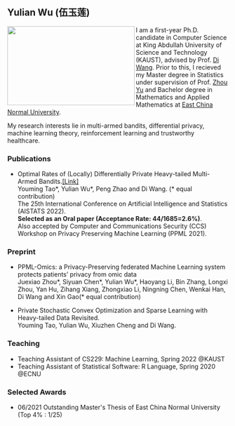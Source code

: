 ## Yulian Wu (伍玉莲)

<img width="290" height="180" src="https://user-images.githubusercontent.com/53608749/154532910-e782a5c9-ad99-4aab-9e9c-1e7878663f41.jpeg" align="left"/>

I am a first-year Ph.D. candidate in Computer Science at King Abdullah University of Science and Technology (KAUST), advised by Prof. [Di Wang](https://shao3wangdi.github.io/). Prior to this, I recieved my Master degree in Statistics under supervision of Prof. [Zhou Yu](https://faculty.ecnu.edu.cn/_s35/wz2/main.psp) and Bachelor degree in Mathematics and Applied Mathematics at [East China Normal University](https://www.ecnu.edu.cn/).

My research interests lie in multi-armed bandits, differential privacy, machine learning theory, reinforcement learning and trustworthy healthcare.


### Publications 

- Optimal Rates of (Locally) Differentially Private Heavy-tailed Multi-Armed Bandits.[[Link]](https://arxiv.org/abs/2106.02575) \
  Youming Tao\*, Yulian Wu\*, Peng Zhao and Di Wang. (\* equal contribution)\
  The 25th International Conference on Artificial Intelligence and Statistics (AISTATS 2022).\
  **Selected as an Oral paper (Acceptance Rate: 44/1685=2.6%)**.\
  Also accepted by Computer and Communications Security (CCS) Workshop on Privacy Preserving Machine Learning (PPML 2021).
  
### Preprint
- PPML-Omics: a Privacy-Preserving federated Machine Learning system protects patients’ privacy from omic data\
  Juexiao Zhou\*, Siyuan Chen\*, Yulian Wu\*, Haoyang Li, Bin Zhang, Longxi Zhou, Yan Hu, Zihang Xiang, Zhongxiao Li, 
  Ningning Chen, Wenkai Han, Di Wang and Xin Gao(\* equal contribution)

- Private Stochastic Convex Optimization and Sparse Learning with Heavy-tailed Data Revisited. \
  Youming Tao, Yulian Wu, Xiuzhen Cheng and Di Wang.
  

### Teaching
- Teaching Assistant of CS229: Machine Learning, Spring 2022 @KAUST
- Teaching Assistant of Statistical Software: R Language, Spring 2020 @ECNU


### Selected Awards
- 06/2021 Outstanding Master's Thesis of East China Normal University (Top 4% : 1/25)




